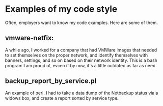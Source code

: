 # Examples of my code style

Often, employers want to know my code examples.  Here are some of them.

## vmware-netfix: 
A while ago, I worked for a company that had VMWare images that needed to set themselves on the proper network, and identify themselves with banners, settings, and so on based on their network identity.  This is a bash program I am proud of, evcen if by now, it's a little outdated as far as need.

## backup_report_by_service.pl
An example of perl.  I had to take a data dump of the Netbackup status via a widows box, and create a report sorted by service type.

